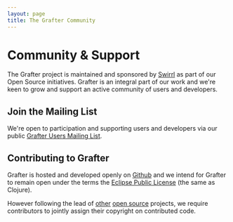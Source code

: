 ```yaml
---
layout: page
title: The Grafter Community
---
```


# Community & Support

The Grafter project is maintained and sponsored by
[Swirrl](http://swirrl.com/) as part of our Open Source initiatives.
Grafter is an integral part of our work and we're keen to grow and
support an active community of users and developers.

## Join the Mailing List

We're open to participation and supporting users and developers via
our public [Grafter Users Mailing List](https://groups.google.com/forum/?hl=en-GB#!forum/grafter-users).

## Contributing to Grafter

Grafter is hosted and developed openly on
[Github](https://github.com/Swirrl/grafter) and we intend for Grafter
to remain open under the terms the
[Eclipse Public License](https://www.eclipse.org/legal/epl-v10.html)
(the same as Clojure).

However following the lead of [other](http://clojure.org/)
[open source](http://www.ubuntu.com/legal/contributors) projects, we
require contributors to jointly assign their copyright on contributed
code.
